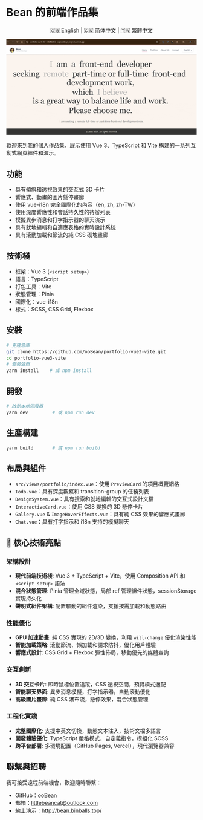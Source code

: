 # Bean 的前端作品集

<p align="center">
  <a href="./README.md">🇬🇧 English</a> |
  <a href="./README.zh-CN.md">🇨🇳 简体中文</a> |
  <a href="./README.zh-TW.md">🇹🇼 繁體中文</a>
</p>

<p align="center">
  <img src="https://raw.githubusercontent.com/ooBean/AssetHub/main/gifs/portfolio-vue3-vite/portfolio.gif" alt="Portfolio Vue3-Vite Demo" width="800"/>
</p>

歡迎來到我的個人作品集，展示使用 Vue 3、TypeScript 和 Vite 構建的一系列互動式網頁組件和演示。

## 功能
- 具有傾斜和透視效果的交互式 3D 卡片
- 響應式、動畫的圖片懸停畫廊
- 使用 vue-i18n 完全國際化的內容（en, zh, zh-TW）
- 使用深度響應性和會話持久性的待辦列表
- 模擬異步消息和打字指示器的聊天演示
- 具有就地編輯和自適應表格的實時設計系統
- 具有滾動加載和節流的純 CSS 砌塊畫廊

## 技術棧
- 框架：Vue 3 (`<script setup>`)
- 語言：TypeScript
- 打包工具：Vite
- 狀態管理：Pinia
- 國際化：vue-i18n
- 樣式：SCSS, CSS Grid, Flexbox

## 安裝
```bash
# 克隆倉庫
git clone https://github.com/ooBean/portfolio-vue3-vite.git
cd portfolio-vue3-vite
# 安裝依賴
yarn install    # 或 npm install
```

## 開發
```bash
# 啟動本地伺服器
yarn dev         # 或 npm run dev
```

## 生產構建
```bash
yarn build       # 或 npm run build
```

## 布局與組件
- `src/views/portfolio/index.vue`：使用 `PreviewCard` 的項目概覽網格
- `Todo.vue`：具有深度觀察和 transition-group 的任務列表
- `DesignSystem.vue`：具有搜索和就地編輯的交互式設計文檔
- `InteractiveCard.vue`：使用 CSS 變換的 3D 懸停卡片
- `Gallery.vue` & `ImageHoverEffects.vue`：具有純 CSS 效果的響應式畫廊
- `Chat.vue`：具有打字指示和 i18n 支持的模擬聊天

## 🚀 核心技術亮點

### 架構設計
- **現代前端技術棧**: Vue 3 + TypeScript + Vite，使用 Composition API 和 `<script setup>` 語法
- **混合狀態管理**: Pinia 管理全域狀態，局部 ref 管理組件狀態，sessionStorage 實現持久化
- **聲明式組件架構**: 配置驅動的組件渲染，支援按需加載和動態路由

### 性能優化
- **GPU 加速動畫**: 純 CSS 實現的 2D/3D 變換，利用 `will-change` 優化渲染性能
- **智能加載策略**: 滾動節流、懶加載和請求防抖，優化用戶體驗
- **響應式設計**: CSS Grid + Flexbox 彈性佈局，移動優先的媒體查詢

### 交互創新
- **3D 交互卡片**: 即時鼠標位置追蹤，CSS 透視空間，預覽模式適配
- **智能聊天界面**: 異步消息模擬，打字指示器，自動滾動優化
- **高級圖片畫廊**: 純 CSS 瀑布流，懸停效果，混合狀態管理

### 工程化實踐
- **完整國際化**: 支援中英文切換，動態文本注入，技術文檔多語言
- **開發體驗優化**: TypeScript 嚴格模式，自定義指令，模組化 SCSS
- **跨平台部署**: 多環境配置（GitHub Pages, Vercel），現代瀏覽器兼容

## 聯繫與招聘
我可接受遠程前端機會，歡迎隨時聯繫：
- GitHub：[ooBean](https://github.com/ooBean)
- 郵箱：littlebeancat@outlook.com
 - 線上演示：http://bean.binballs.top/
